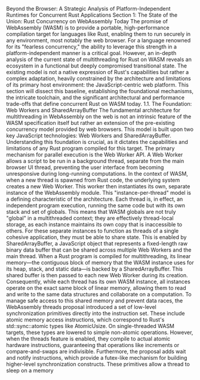 Beyond the Browser: A Strategic Analysis of Platform-Independent Runtimes for Concurrent Rust Applications
Section 1: The State of the Union: Rust Concurrency on WebAssembly Today
The promise of WebAssembly (WASM) is to provide a portable, high-performance compilation target for languages like Rust, enabling them to run securely in any environment, most notably the web browser. For a language renowned for its "fearless concurrency," the ability to leverage this strength in a platform-independent manner is a critical goal. However, an in-depth analysis of the current state of multithreading for Rust on WASM reveals an ecosystem in a functional but deeply compromised transitional state. The existing model is not a native expression of Rust's capabilities but rather a complex adaptation, heavily constrained by the architecture and limitations of its primary host environment: the JavaScript-centric web platform. This section will dissect this baseline, establishing the foundational mechanisms, the intricate toolchain, and the significant architectural and performance trade-offs that define concurrent Rust on WASM today.
1.1. The Foundation: Web Workers and SharedArrayBuffer
The fundamental architecture for multithreading in WebAssembly on the web is not an intrinsic feature of the WASM specification itself but rather an extension of the pre-existing concurrency model provided by web browsers. This model is built upon two key JavaScript technologies: Web Workers and SharedArrayBuffer. Understanding this foundation is crucial, as it dictates the capabilities and limitations of any Rust program compiled for this target.
The primary mechanism for parallel execution is the Web Worker API. A Web Worker allows a script to be run in a background thread, separate from the main browser UI thread, preventing the user interface from becoming unresponsive during long-running computations. In the context of WASM, when a new thread is spawned from Rust code, the underlying system creates a new Web Worker. This worker then instantiates its own, separate instance of the WebAssembly module. This "instance-per-thread" model is a defining characteristic of the architecture. Each thread is, in effect, an independent program execution, running the same code but with its own stack and set of globals. This means that WASM globals are not truly "global" in a multithreaded context; they are effectively thread-local storage, as each instance maintains its own copy that is inaccessible to others.
For these separate instances to function as threads of a single cohesive application, they must be able to share state. This is enabled by SharedArrayBuffer, a JavaScript object that represents a fixed-length raw binary data buffer that can be shared across multiple Web Workers and the main thread. When a Rust program is compiled for multithreading, its linear memory—the contiguous block of memory that the WASM instance uses for its heap, stack, and static data—is backed by a SharedArrayBuffer. This shared buffer is then passed to each new Web Worker during its creation. Consequently, while each thread has its own WASM instance, all instances operate on the exact same block of linear memory, allowing them to read and write to the same data structures and collaborate on a computation.
To manage safe access to this shared memory and prevent data races, the WebAssembly threads proposal introduced a set of low-level synchronization primitives directly into the instruction set. These include atomic memory access instructions, which correspond to Rust's std::sync::atomic types like AtomicUsize. On single-threaded WASM targets, these types are lowered to simple non-atomic operations. However, when the threads feature is enabled, they compile to actual atomic hardware instructions, guaranteeing that operations like increments or compare-and-swaps are indivisible. Furthermore, the proposal adds wait and notify instructions, which provide a futex-like mechanism for building higher-level synchronization constructs. These primitives allow a thread to sleep on a memory
